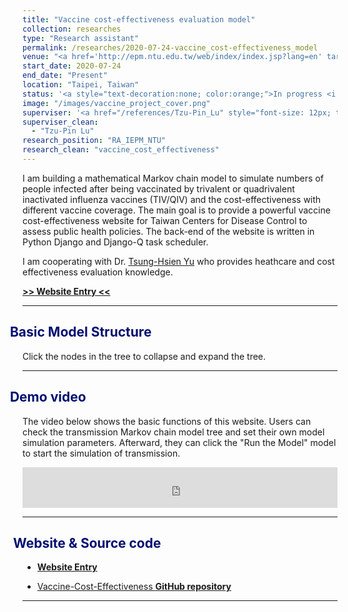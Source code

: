 ```yaml
---
title: "Vaccine cost-effectiveness evaluation model"
collection: researches
type: "Research assistant"
permalink: /researches/2020-07-24-vaccine_cost-effectiveness_model
venue: "<a href='http://epm.ntu.edu.tw/web/index/index.jsp?lang=en' target='_blank' style='color: inherit;'>Institute of Epidemiology and Preventive Medicine, National Taiwan University</a>"
start_date: 2020-07-24
end_date: "Present"
location: "Taipei, Taiwan"
status: '<a style="text-decoration:none; color:orange;">In progress <i class="fa fa-spinner" aria-hidden="true"></i></a>'
image: "/images/vaccine_project_cover.png"
superviser: '<a href="/references/Tzu-Pin_Lu" style="font-size: 12px; text-decoration:none; color:#4A4F53; border-style: solid; border-color:#bfe3c3; border-radius: 10px; background-color: #bfe3c3;" target="_blank">&nbsp; Tzu-pin Lu &nbsp;</a>'
superviser_clean:
  - "Tzu-Pin Lu"
research_position: "RA_IEPM_NTU"
research_clean: "vaccine_cost_effectiveness"
---
```



I am building a mathematical Markov chain model to simulate numbers of people infected after being vaccinated by trivalent or quadrivalent inactivated influenza vaccines (TIV/QIV) and the cost-effectiveness with different vaccine coverage.
The main goal is to provide a powerful vaccine cost-effectiveness website for Taiwan Centers for Disease Control to assess public health policies.
The back-end of the website is written in Python Django and Django-Q task scheduler.

I am cooperating with Dr. <a href="http://dohcm.ntunhs.edu.tw/en/teacher.aspx?id=tsunghsien&language=en&num_function=376&id_mode=1" target="_blank">Tsung-Hsien Yu</a> who provides heathcare and cost effectiveness evaluation knowledge.

<a href="http://140.112.136.49:8005/" target="_blank"> <b>>> Website Entry <<</b></a>

---

<h2 style="color: #000f70; margin-left:-30px" > <i class="fas fa-dot-circle" style="font-size:18px;"></i> &nbsp;&nbsp;Basic Model Structure </h2>

<div>
  <div style="margin-bottom: 10px">
    Click the nodes in the tree to collapse and expand the tree.
  </div>
  <div id="add_tree" style="margin-left: -5px">
  </div>
</div>

---

<h2 style="color: #000f70; margin-left: -30px;"> <i class="fas fa-dot-circle" style="font-size:18px;"></i> &nbsp;&nbsp;Demo video </h2>

<div>
  <p> The video below shows the basic functions of this website. Users can check the transmission Markov chain model tree and set their own model simulation parameters. Afterward, they can click the "Run the Model" model to start the simulation of transmission.  </p>

  <iframe width="100%" height="65" src="https://www.youtube.com/embed/hPol-tIg99w" frameborder="0" allow="accelerometer; autoplay; clipboard-write; encrypted-media; gyroscope; picture-in-picture" allowfullscreen></iframe>
</div>

---

<h2 style="color: #000f70; margin-left: -30px"> <i class="fas fa-dot-circle" style="font-size:18px;"></i> &nbsp;&nbsp; Website & Source code </h2>

<div>
  <ul>
    <li><a href="http://140.112.136.49:8005/" target="_blank"> <b>Website Entry</b></a></li>
  </ul>
  <ul>
    <li><a href="https://github.com/Kuanhao-Chao/Vaccine-Cost-effectiveness" target="_blank"> Vaccine-Cost-Effectiveness <b>GitHub repository</b></a></li>
  </ul>
</div>
<!-- <a href="http://140.112.136.49:8005/"> <b> >> Website << </b></a> -->

---


<style>
  .node {
    cursor: pointer;
  }

  .node circle {
    fill: #fff;
    stroke: steelblue;
    stroke-width: 2.5px;
  }

  .node text {
    font: 145px sans-serif;
    font-weight: bold;
  }

  path.link {
      fill: none;
      stroke: #ccc;
      stroke-width: 2.5px;
  }
  .link text {
    font: 20px sans-serif;
    font-weight: bold;
    fill: #9c9c9c;
  }

</style>

<script src="https://d3js.org/d3.v3.min.js"></script>
<script>
  function tree(select_id, display_file) {
    var screen_width = (window.innerWidth > 0) ? window.innerWidth : screen.width;
    var margin = {
        top: 20,
        right: 20,
        bottom: 20,
        left: 20
    },
    width = screen_width - margin.right - margin.left,
    height = 1200 - margin.top - margin.bottom;

    var i = 0, duration = 750, root;

    var tree = d3.layout.tree().size([height, width]);

    var diagonal = d3.svg.diagonal().projection(function (d) {
        return [d.y, d.x];
    });

    var svg = d3.select(select_id).append("svg").attr("style", "outline: 3px solid #d4d4d4;").attr("preserveAspectRatio", "xMinYMin meet").attr("viewBox", "-200 0 2000 1200").append("g");

    d3.json(display_file, function(error, tree_data) {
      root = tree_data;
      root.x0 = height / 2;
      root.y0 = 0;
      function collapse(d) {
        if (d.children) {
          d._children = d.children;
          d._children.forEach(collapse);
          d.children = null;
        }
      }
      update(root);
    });

    function collapse(d) {
        if (d.children) {
            d._children = d.children;
            d._children.forEach(collapse);
            d.children = null;
        }
    }
    root.children.forEach(collapse);
    update(root);

    d3.select(self.frameElement).style("height", "800px");



    function update(source) {
        var nodes = tree.nodes(root).reverse(), links = tree.links(nodes);
        nodes.forEach(function (d) {
          d.y = d.depth * 350;
        });

        var node = svg.selectAll("g.node").data(nodes, function (d) {
            return d.id || (d.id = ++i);
        });
        var nodeEnter = node.enter().append("g").attr("class", "node").attr("transform", function (d) {
            return "translate(" + source.y0 + "," + source.x0 + ")";
        }).on("click", click);

        nodeEnter.append("circle").attr("r", 1e-6).style("fill", function(d) { return d.color; });

        nodeEnter.append("text").attr("x", function (d) { return d.children || d._children ? -13 : 13; }).attr("dy", ".35em").attr("text-anchor", function (d) { return d.children || d._children ? "end" : "start"; }).style("fill-opacity", 1e-6).text(function (d) { return d.name; }).attr("vector-effect", "non-scaling-stroke").style("border", "red").attr("fill", function (d) { return ( d.name.includes("Death")  || d.name.includes("Recovery") || d.name.includes("Infected") || d.name.includes("Not infected")) ? "#4287f5" : "#00298f";}).style("font-size", function (d) { return ( d.name.includes("Death")  || d.name.includes("Recovery") || d.name.includes("Infected") || d.name.includes("Not infected"))  ? 20 : 25;});
        var nodeUpdate = node.transition().duration(duration).attr("transform", function (d) {
            return "translate(" + d.y + "," + d.x + ")";
        });

        nodeUpdate.select("circle").attr("r", function(d) { return d.children == undefined ? 10 : 5;});

        nodeUpdate.select("text").style("fill-opacity", 1);

        var nodeExit = node.exit().transition().duration(duration).attr("transform", function (d) { return "translate(" + source.y + "," + source.x + ")";
        }).remove();

        nodeExit.select("circle").attr("r", 1e-6);
        nodeExit.select("text").style("fill-opacity", 1e-6);

        var link = svg.selectAll("path.link").data(links, function (d) { return d.target.id; });

        link.enter().insert("path", "g").attr("class", "link").attr("d", function (d) {var o = { x: source.x0, y: source.y0}; return diagonal({ source: o, target: o });});

        link.transition().duration(duration).attr("d", diagonal);
        link.exit().transition().duration(duration).attr("d", function (d) { var o = { x: source.x, y: source.y}; return diagonal({source: o, target: o});}).remove();

        var linktext = svg.selectAll("g.link").data(links, function (d) { return d.target.id; });

        linktext.enter().insert("g").attr("class", "link").append("text").attr("x", "-65px").attr("dy", "0.35em").attr("text-anchor", "middle").text(function (d) {return d.target.pb;});

        linktext.transition().duration(duration).attr("transform", function (d) {
            return "translate(" + ((d.source.y + d.target.y) / 2) + "," + ((d.source.x + d.target.x) / 2) + ")";
        });

        linktext.exit().transition().remove();

        nodes.forEach(function (d) {
            d.x0 = d.x;
            d.y0 = d.y;
        });

    }
    function click(d) {
        if (d.children) {
            d._children = d.children;
            d.children = null;
        } else {
            d.children = d._children;
            d._children = null;
        }
        update(d);
    }
  }
  tree("#add_tree", "/files/topology.json")
</script>



<!-- <embed src="http://140.112.136.49:8005/" style="width:500px; height: 300px;"> -->

<!-- <iframe src="https://storage.googleapis.com/kuanhao.nctu.me/CV.pdf" width="100%" height="1200" style="border:none;" scrolling="no"></iframe> -->



<!-- [**>> Website <<**](http://140.112.136.49:8005/) -->

<!--






























function update(source) {
    var nodes = tree.nodes(root).reverse(),
        links = tree.links(nodes);
    nodes.forEach(function (d) {
        d.y = d.depth * 350;
    });
    var node = svg.selectAll("g.node")
        .data(nodes, function (d) {
        return d.id || (d.id = ++i);
    });
    var nodeEnter = node.enter().append("g")
        .attr("class", "node")
        .attr("transform", function (d) {
        return "translate(" + source.y0 + "," + source.x0 + ")";
    })
        .on("click", click);

    nodeEnter.append("circle")
        .attr("r", 1e-6)
        .style("fill", function(d) { return d.color; });

    nodeEnter.append("text")
        .attr("x", function (d) {
        return d.children || d._children ? -13 : 13;
      })
        .attr("dy", ".35em")
        .attr("text-anchor", function (d) {
        return d.children || d._children ? "end" : "start";
      })
        .style("fill-opacity", 1e-6)
        .text(function (d) {
        return d.name;
      })
        .attr("vector-effect", "non-scaling-stroke")
        .style("border", "red")
        .attr("fill", function (d) {
        return ( d.name.includes("Death")  || d.name.includes("Recovery") || d.name.includes("Infected") || d.name.includes("Not infected"))  ? "#4287f5" : "#00298f";
      })
        .style("font-size", function (d) {
        return ( d.name.includes("Death")  || d.name.includes("Recovery") || d.name.includes("Infected") || d.name.includes("Not infected"))  ? 20 : 25;
      });
    var nodeUpdate = node.transition()
        .duration(duration)
        .attr("transform", function (d) {
        return "translate(" + d.y + "," + d.x + ")";
    });

    nodeUpdate.select("circle")
        .attr("r", function(d) { return d.children == undefined ? 10 : 5;} )

    nodeUpdate.select("text")
        .style("fill-opacity", 1);

    var nodeExit = node.exit().transition()
        .duration(duration)
        .attr("transform", function (d) {
        return "translate(" + source.y + "," + source.x + ")";
    })
        .remove();

    nodeExit.select("circle")
        .attr("r", 1e-6);

    nodeExit.select("text")
        .style("fill-opacity", 1e-6);

    var link = svg.selectAll("path.link")
        .data(links, function (d) {
        return d.target.id;
    });

    link.enter().insert("path", "g")
        .attr("class", "link")
        .attr("d", function (d) {
        var o = {
            x: source.x0,
            y: source.y0
        };
        return diagonal({
            source: o,
            target: o
        });
    });

    link.transition()
        .duration(duration)
        .attr("d", diagonal);

    link.exit().transition()
        .duration(duration)
        .attr("d", function (d) {
        var o = {
            x: source.x,
            y: source.y
        };
        return diagonal({
            source: o,
            target: o
        });
    })
        .remove();

    var linktext = svg.selectAll("g.link")
        .data(links, function (d) {
        return d.target.id;
    });

    linktext.enter()
        .insert("g")
        .attr("class", "link")
        .append("text")
        .attr("x", "-65px")
        .attr("dy", "0.35em")
        .attr("text-anchor", "middle")
        .text(function (d) {
          return d.target.pb;
        })


    linktext.transition()
        .duration(duration)
        .attr("transform", function (d) {
        return "translate(" + ((d.source.y + d.target.y) / 2) + "," + ((d.source.x + d.target.x) / 2) + ")";
    })

    linktext.exit().transition()
        .remove();


    nodes.forEach(function (d) {
        d.x0 = d.x;
        d.y0 = d.y;
    });
}
function click(d) {
    if (d.children) {
        d._children = d.children;
        d.children = null;
    } else {
        d.children = d._children;
        d._children = null;
    }
    update(d);
}
} -->
